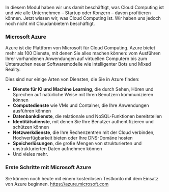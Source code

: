 In diesem Modul haben wir uns damit beschäftigt, was Cloud Computing ist und wie alle Unternehmen – Startup oder Konzern – davon profitieren können. Jetzt wissen wir, was Cloud Computing ist. Wir haben uns jedoch noch nicht mit Cloudanbietern beschäftigt.

### <a name="microsoft-azure"></a>Microsoft Azure

Azure ist die Plattform von Microsoft für Cloud Computing. Azure bietet mehr als 100 Dienste, mit denen Sie alles machen können: vom Ausführen Ihrer vorhandenen Anwendungen auf virtuellen Computern bis zum Untersuchen neuer Softwaremodelle wie intelligenter Bots und Mixed Reality.

Dies sind nur einige Arten von Diensten, die Sie in Azure finden:

- **Dienste für KI und Machine Learning**, die durch Sehen, Hören und Sprechen auf natürliche Weise mit Ihren Benutzern kommunizieren können
- **Computedienste** wie VMs und Container, die Ihre Anwendungen ausführen können
- **Datenbankdienste**, die relationale und NoSQL-Funktionen bereitstellen
- **Identitätsdienste**, mit denen Sie Ihre Benutzer authentifizieren und schützen können
- **Netzwerkdienste**, die Ihre Rechenzentren mit der Cloud verbinden, Hochverfügbarkeit bieten oder Ihre DNS-Domäne hosten
- **Speicherlösungen**, die große Mengen von strukturierten und unstrukturierten Daten aufnehmen können
- Und vieles mehr.

### <a name="get-started-with-microsoft-azure"></a>Erste Schritte mit Microsoft Azure

Sie können noch heute mit einem kostenlosen Testkonto mit dem Einsatz von Azure beginnen.
https://azure.microsoft.com
